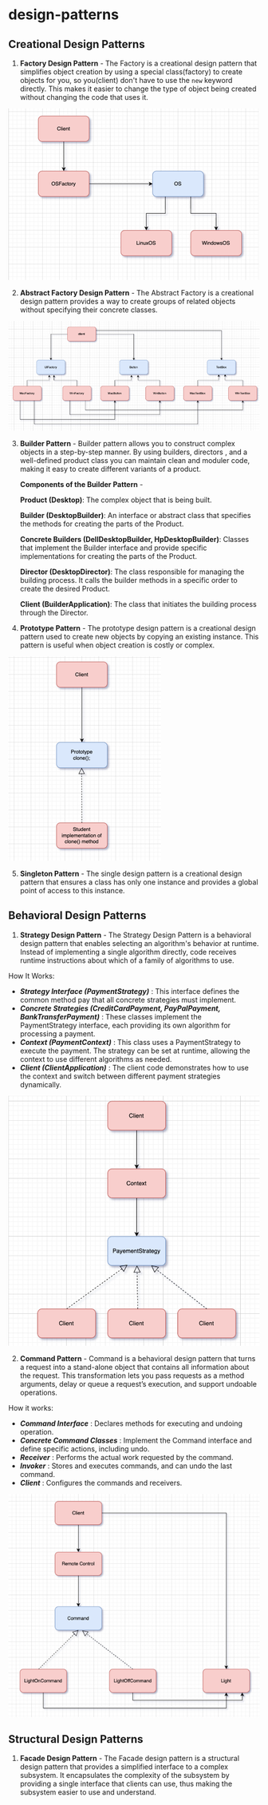 # design-patterns
## Creational Design Patterns
1. **Factory Design Pattern** - The Factory is a creational design pattern that simplifies object creation by using a special class(factory)
to create objects for you, so you(client) don't have to use the `new` keyword directly. This makes it easier to change the
type of object being created without changing the code that uses it.

![img_3.png](img_3.png)

2. **Abstract Factory Design Pattern** - The Abstract Factory is a creational design pattern provides a way to create groups of related
objects without specifying their concrete classes.

![img_2.png](img_2.png)

3. **Builder Pattern** - Builder pattern allows you to construct complex objects in  a step-by-step manner. By using builders, directors
, and a well-defined product class you can maintain clean and moduler code, making it easy to create different variants of a product.
   
   **Components of the Builder Pattern** - 


   **Product (Desktop)**: The complex object that is being built.

   **Builder (DesktopBuilder)**: An interface or abstract class that specifies the methods for creating the parts of the Product.

   **Concrete Builders (DellDesktopBuilder, HpDesktopBuilder)**: Classes that implement the Builder interface and provide specific implementations for creating the parts of the Product.

   **Director (DesktopDirector)**: The class responsible for managing the building process. It calls the builder methods in a specific order to create the desired Product.

   **Client (BuilderApplication)**: The class that initiates the building process through the Director.

4. **Prototype Pattern** - The prototype design pattern is a creational design pattern used to create new objects by copying an existing instance. This
pattern is useful when object creation is costly or complex.

![img.png](img.png)

5. **Singleton Pattern** - The single design pattern is a creational design pattern that ensures a class has only one instance and provides a global point of access to this instance.


## Behavioral Design Patterns

1. **Strategy Design Pattern** - The Strategy Design Pattern is a behavioral design pattern that enables selecting an algorithm's behavior at runtime. Instead of implementing a single 
algorithm directly, code receives runtime instructions about which of a family of algorithms to use.

How It Works:
 - ***Strategy Interface (PaymentStrategy)*** : This interface defines the common method pay that all concrete strategies must implement.
 - ***Concrete Strategies (CreditCardPayment, PayPalPayment, BankTransferPayment)*** : These classes implement the PaymentStrategy interface, each providing its own algorithm for processing a payment.
 - ***Context (PaymentContext)*** : This class uses a PaymentStrategy to execute the payment. The strategy can be set at runtime, allowing the context to use different algorithms as needed.
 - ***Client (ClientApplication)*** : The client code demonstrates how to use the context and switch between different payment strategies dynamically.

![img_5.png](img_5.png)

2. **Command Pattern** - Command is a behavioral design pattern that turns a request into a stand-alone object that contains all information about the request. This transformation lets you pass requests 
as a method arguments, delay or queue a request’s execution, and support undoable operations. 

How it works:
  - ***Command Interface*** : Declares methods for executing and undoing operation.
  - ***Concrete Command Classes*** : Implement the Command interface and define specific actions, including undo.
  - ***Receiver*** : Performs the actual work requested by the command.
  - ***Invoker*** : Stores and executes commands, and can undo the last command.
  - ***Client*** : Configures the commands and receivers.

![img_6.png](img_6.png)

## Structural Design Patterns

1. **Facade Design Pattern** - The Facade design pattern is a structural design pattern that provides a simplified interface to a complex subsystem. It encapsulates the complexity of the subsystem by 
providing a single interface that clients can use, thus making the subsystem easier to use and understand.